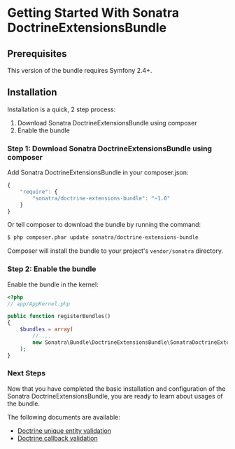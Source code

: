 Getting Started With Sonatra DoctrineExtensionsBundle
=====================================================

## Prerequisites

This version of the bundle requires Symfony 2.4+.

## Installation

Installation is a quick, 2 step process:

1. Download Sonatra DoctrineExtensionsBundle using composer
2. Enable the bundle

### Step 1: Download Sonatra DoctrineExtensionsBundle using composer

Add Sonatra DoctrineExtensionsBundle in your composer.json:

``` js
{
    "require": {
        "sonatra/doctrine-extensions-bundle": "~1.0"
    }
}
```

Or tell composer to download the bundle by running the command:

``` bash
$ php composer.phar update sonatra/doctrine-extensions-bundle
```

Composer will install the bundle to your project's `vendor/sonatra` directory.

### Step 2: Enable the bundle

Enable the bundle in the kernel:

``` php
<?php
// app/AppKernel.php

public function registerBundles()
{
    $bundles = array(
        // ...
        new Sonatra\Bundle\DoctrineExtensionsBundle\SonatraDoctrineExtensionsBundle(),
    );
}
```

### Next Steps

Now that you have completed the basic installation and configuration of the
Sonatra DoctrineExtensionsBundle, you are ready to learn about usages of the bundle.

The following documents are available:

- [Doctrine unique entity validation](doctrine_unique_entity.rst)
- [Doctrine callback validation](doctrine_callback_validation.md)
